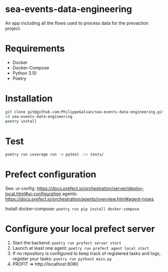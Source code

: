 # sea-events-data-engineering
An app including all the flows used to process data for the prevaction project.

# Requirements
- Docker
- Docker-Compose
- Python 3.10
- Poetry

# Installation

```bash
git clone git@github.com:PhilippeGalvan/sea-events-data-engineering.git
cd sea-events-data-engineering
poetry install
```

# Test
```bash
poetry run coverage run -m pytest -vv tests/
```

# Prefect configuration

See:
ui-config: https://docs.prefect.io/orchestration/server/deploy-local.html#ui-configuration
agents: https://docs.prefect.io/orchestration/agents/overview.html#agent-types

Install docker-compose: `poetry run pip install docker-compose`

# Configure your local prefect server

1) Start the backend: `poetry run prefect server start`
2) Launch at least one agent: `poetry run prefect agent local start`
3) If no repository is configured to keep track of registered tasks and logs, register your tasks:
`poetry run python3 main.py`
4) PROFIT => http://localhost:8080
